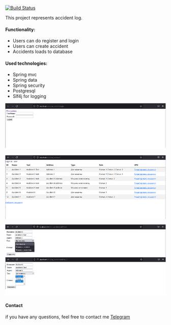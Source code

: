 [![Build Status](https://app.travis-ci.com/ikioresko/job4j_car_accident.svg?branch=main)](https://app.travis-ci.com/ikioresko/job4j_car_accident)

This project represents accident log.

#### Functionality:
- Users can do register and login
- Users can create accident
- Accidents loads to database

#### Used technologies:
- Spring mvc
- Spring data
- Spring security
- Postgresql
- Slf4j for logging

![alt text](https://github.com/ikioresko/job4j_car_accident/blob/76145335d979474be88022441835c76311f19cc5/images/1.png)

![alt text](https://github.com/ikioresko/job4j_car_accident/blob/76145335d979474be88022441835c76311f19cc5/images/2.png)

![alt text](https://github.com/ikioresko/job4j_car_accident/blob/76145335d979474be88022441835c76311f19cc5/images/3.png)

#### Contact
if you have any questions, feel free to contact me [Telegram](https://t.me/ikioresko)
